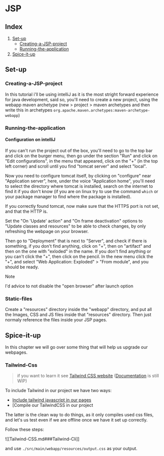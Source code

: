 # JSP

## Index

1. [Set-up](##Set-up)
	- [Creating-a-JSP-project](###Creating-a-JSP-project)
	- [Running-the-application](###Running-the-application)
 2. [Spice-it-up](##Spice-it-up)


## Set-up
### Creating-a-JSP-project

In this tutorial i'll be using intelliJ as it is the most stright forward experience for java development, said so, you'll need to create a new project, using the webapp maven archetype (new > project > maven archetypes and then write this in archetypes `org.apache.maven.archetypes:maven-archetype-webapp`)

### Running-the-application

#### Configuration on intelliJ

If you can't run the project out of the box, you'll need to go to the top bar and click on the burger menu, then go under the section "Run" and click on "Edit configurations", in the menu that appeared, click on the "+" (in the top left corner) and scroll until you find "tomcat server" and select "local". 

Now you need to configure tomcat itself, by clicking on "configure" near "Application server", here, under the voice "Application home", you'll need to select the directory where tomcat is installed, search on the internet to find it if you don't know (if you are on linux try to use the command `which` or your package manager to find where the package is installed).

If you correctly found tomcat, now make sure that the HTTPS port is not set, and that the HTTP is.

Set the "On 'Update' action" and "On frame deactivation" options to "Update classes and resources" to be able to check changes, by only refreshing the webpage on your browser.

Then go to "Deployment" that is next to "Server", and check if there is something, if you don't find anything, click on "+", then on "artifact" and then on the one with "exloded" in the name. If you don't find anything or you can't click the "+", then click on the pencil. In the new menu click the "+", and select "Web Application: Exploded" > "From module", and you should be ready. 

>[!note]
>I'd advice to not disable the "open browser" after launch option  

### Static-files

Create a "resources" directory inside the "webapp" directory, and put all the Images, CSS and JS files inside that "resources" directory.
Then just normaly reference the files inside your JSP pages.

## Spice-it-up

In this chapter we will go over some thing that will help us upgrade our webpages.

### Tailwind-Css

> if you want to learn it see [Tailwind CSS website](https://tailwindcss.com/) ([Documentation](Tailwind-CSS.md) is still WIP) 

To include Tailwind in our project we have two ways:
- [Include tailwind javascript in our pages](Tailwind-CSS.md###Link-in-your-HTML)
- [Compile our TailwindCSS in our project

The latter is the clean way to do things, as it only compiles used css files, and let's us test even if we are offline once we have it set up correctly.

Follow these steps:

![[Tailwind-CSS.md###Tailwind-Cli]]

and use `./src/main/webapp/resources/output.css` as your output.

